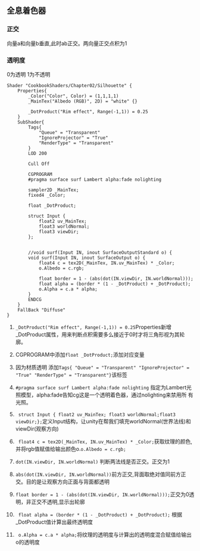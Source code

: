 ## 全息着色器

### 正交
向量a和向量b垂直,此时ab正交。两向量正交点积为1

### 透明度
0为透明 1为不透明

```HLSL
Shader "CookbookShaders/Chapter02/Silhouette" {
	Properties{
		_Color("Color", Color) = (1,1,1,1)
		_MainTex("Albedo (RGB)", 2D) = "white" {}

		_DotProduct("Rim effect", Range(-1,1)) = 0.25
	}
	SubShader{
		Tags{
			"Queue" = "Transparent"
			"IgnoreProjector" = "True"
			"RenderType" = "Transparent"
		}
		LOD 200

		Cull Off

		CGPROGRAM
		#pragma surface surf Lambert alpha:fade nolighting

		sampler2D _MainTex;
		fixed4 _Color;

		float _DotProduct;

		struct Input {
			float2 uv_MainTex;
			float3 worldNormal;
			float3 viewDir;
		};


		//void surf(Input IN, inout SurfaceOutputStandard o) {
		void surf(Input IN, inout SurfaceOutput o) {
			float4 c = tex2D(_MainTex, IN.uv_MainTex) * _Color;
			o.Albedo = c.rgb;

			float border = 1 - (abs(dot(IN.viewDir, IN.worldNormal)));
			float alpha = (border * (1 - _DotProduct) + _DotProduct);
			o.Alpha = c.a * alpha;
		}
		ENDCG
	}
	FallBack "Diffuse"
}
```

1. ``` _DotProduct("Rim effect", Range(-1,1)) = 0.25 ```Properties新增_DotProduct属性，用来判断点积需要多么接近于0时才将三角形视为其轮廓。

2. CGPROGRAM中添加```float _DotProduct;```添加对应变量

3. 因为材质透明 添加```Tags{ "Queue" = "Transparent" "IgnoreProjector" = "True" "RenderType" = "Transparent"}```该标签

4. ```#pragma surface surf Lambert alpha:fade nolighting``` 指定为Lambert光照模型，alpha:fade告知cg这是一个透明着色器，通过nolighting来禁用所
有光照。

5. ```	struct Input { float2 uv_MainTex; float3 worldNormal;float3 viewDir;}; ```定义Input结构，让unity在帮我们填充worldNormal(世界法线)和
viewDir(观察方向)

6. ``` float4 c = tex2D(_MainTex, IN.uv_MainTex) * _Color;```获取纹理的颜色,并将rgb值赋值给输出颜色o.```o.Albedo = c.rgb;```

7. ``` dot(IN.viewDir, IN.worldNormal) ``` 判断两法线是否正交。正交为1

8. ``` abs(dot(IN.viewDir, IN.worldNormal)) ```前方正交,背面取绝对值同前方正交。目的是让观察方向正面与背面都透明

9. ``` float border = 1 - (abs(dot(IN.viewDir, IN.worldNormal))); ```正交为0透明，非正交不透明,显示出轮廓

10. ``` float alpha = (border * (1 - _DotProduct) + _DotProduct);``` 根据_DotProduct值计算出最终透明度

11. ``` o.Alpha = c.a * alpha;```将纹理的透明度与计算出的透明度混合赋值给输出o的透明度
